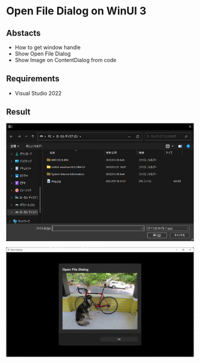 # Open File Dialog on WinUI 3

## Abstacts

* How to get window handle
* Show Open File Dialog
* Show Image on ContentDialog from code 

## Requirements

* Visual Studio 2022

## Result

[![window](./images/01.png "window")](./images/01.png)

[![window](./images/02.png "window")](./images/02.png)
